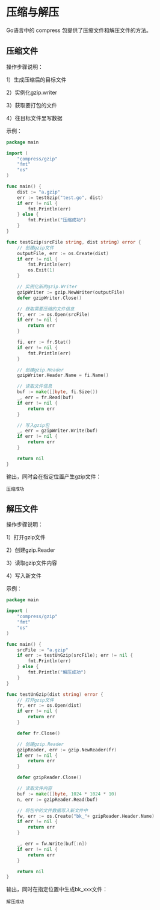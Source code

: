 # 压缩与解压

Go语言中的 compress 包提供了压缩文件和解压文件的方法。


## 压缩文件

操作步骤说明：

1）生成压缩后的目标文件

2）实例化gzip.writer

3）获取要打包的文件

4）往目标文件里写数据


示例：
```go
package main

import (
	"compress/gzip"
	"fmt"
	"os"
)

func main() {
	dist := "a.gzip"
	err := testGzip("test.go", dist)
	if err != nil {
		fmt.Println(err)
	} else {
		fmt.Println("压缩成功")
	}
}

func testGzip(srcFile string, dist string) error {
	// 创建gzip文件
	outputFile, err := os.Create(dist)
	if err != nil {
		fmt.Println(err)
		os.Exit(1)
	}

	// 实例化新的gzip.Writer
	gzipWriter := gzip.NewWriter(outputFile)
	defer gzipWriter.Close()

	// 获取需要压缩的文件信息
	fr, err := os.Open(srcFile)
	if err != nil {
		return err
	}

	fi, err := fr.Stat()
	if err != nil {
		fmt.Println(err)
	}

	// 创建gzip.Header
	gzipWriter.Header.Name = fi.Name()

	// 读取文件信息
	buf := make([]byte, fi.Size())
	_, err = fr.Read(buf)
	if err != nil {
		return err
	}

	// 写入gzip包
	_, err = gzipWriter.Write(buf)
	if err != nil {
		return err
	}

	return nil
}
```
输出，同时会在指定位置产生gzip文件：
```text
压缩成功
```


## 解压文件


操作步骤说明：

1）打开gzip文件

2）创建gzip.Reader

3）读取gzip文件内容

4）写入新文件


示例：
```go
package main

import (
	"compress/gzip"
	"fmt"
	"os"
)

func main() {
	srcFile := "a.gzip"
	if err := testUnGzip(srcFile); err != nil {
		fmt.Println(err)
	} else {
		fmt.Println("解压成功")
	}
}

func testUnGzip(dist string) error {
	// 打开gzip文件
	fr, err := os.Open(dist)
	if err != nil {
		return err
	}

	defer fr.Close()

	// 创建gzip.Reader
	gzipReader, err := gzip.NewReader(fr)
	if err != nil {
		return err
	}

	defer gzipReader.Close()

	// 读取文件内容
	buf := make([]byte, 1024 * 1024 * 10)
	n, err := gzipReader.Read(buf)

	// 将包中的文件数据写入新文件中
	fw, err := os.Create("bk_"+ gzipReader.Header.Name)
	if err != nil {
		return err
	}

	_, err = fw.Write(buf[:n])
	if err != nil {
		return err
	}

	return nil
}
```
输出，同时在指定位置中生成bk_xxx文件：
```text
解压成功
```
